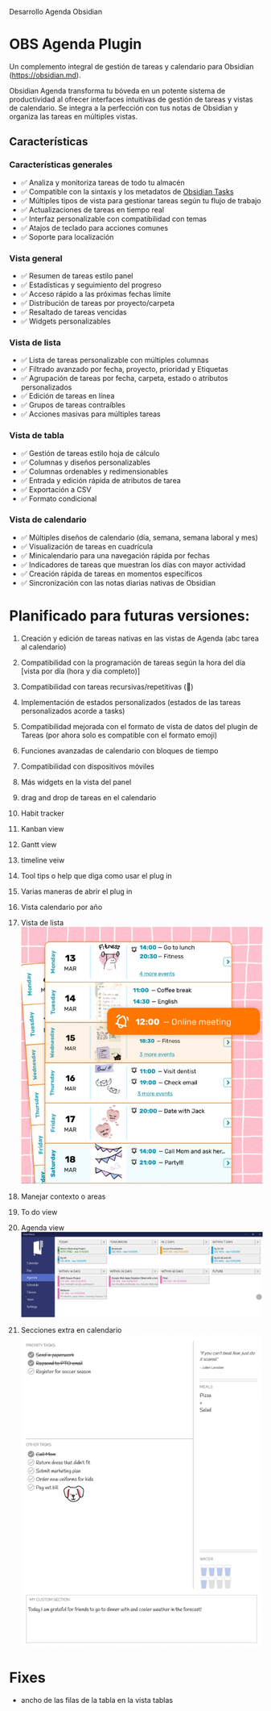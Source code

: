 Desarrollo Agenda Obsidian

# OBS Agenda Plugin

Un complemento integral de gestión de tareas y calendario para Obsidian (https://obsidian.md).

Obsidian Agenda transforma tu bóveda en un potente sistema de productividad al ofrecer interfaces intuitivas de gestión de tareas y vistas de calendario. Se integra a la perfección con tus notas de Obsidian y organiza las tareas en múltiples vistas.

## Características

### Características generales
- ✅ Analiza y monitoriza tareas de todo tu almacén
- ✅ Compatible con la sintaxis y los metadatos de [Obsidian Tasks](https://github.com/obsidian-tasks-group/obsidian-tasks)
- ✅ Múltiples tipos de vista para gestionar tareas según tu flujo de trabajo
- ✅ Actualizaciones de tareas en tiempo real
- ✅ Interfaz personalizable con compatibilidad con temas
- ✅ Atajos de teclado para acciones comunes
- ✅ Soporte para localización

### Vista general
- ✅ Resumen de tareas estilo panel
- ✅ Estadísticas y seguimiento del progreso
- ✅ Acceso rápido a las próximas fechas límite
- ✅ Distribución de tareas por proyecto/carpeta
- ✅ Resaltado de tareas vencidas
- ✅ Widgets personalizables

### Vista de lista
- ✅ Lista de tareas personalizable con múltiples columnas
- ✅ Filtrado avanzado por fecha, proyecto, prioridad y Etiquetas
- ✅ Agrupación de tareas por fecha, carpeta, estado o atributos personalizados
- ✅ Edición de tareas en línea
- ✅ Grupos de tareas contraíbles
- ✅ Acciones masivas para múltiples tareas

### Vista de tabla
- ✅ Gestión de tareas estilo hoja de cálculo
- ✅ Columnas y diseños personalizables
- ✅ Columnas ordenables y redimensionables
- ✅ Entrada y edición rápida de atributos de tarea
- ✅ Exportación a CSV
- ✅ Formato condicional

### Vista de calendario
- ✅ Múltiples diseños de calendario (día, semana, semana laboral y mes)
- ✅ Visualización de tareas en cuadrícula
- ✅ Minicalendario para una navegación rápida por fechas
- ✅ Indicadores de tareas que muestran los días con mayor actividad
- ✅ Creación rápida de tareas en momentos específicos
- ✅ Sincronización con las notas diarias nativas de Obsidian


# Planificado para futuras versiones:

01. Creación y edición de tareas nativas en las vistas de Agenda (abc tarea al calendario)

02. Compatibilidad con la programación de tareas según la hora del día [vista por día (hora y dia completo)]

03. Compatibilidad con tareas recursivas/repetitivas (🔁)

04. Implementación de estados personalizados (estados de las tareas personalizados acorde a tasks)

05. Compatibilidad mejorada con el formato de vista de datos del plugin de Tareas (por ahora solo es compatible con el formato emoji)

06. Funciones avanzadas de calendario con bloques de tiempo

07. Compatibilidad con dispositivos móviles

08. Más widgets en la vista del panel

09. drag and drop de tareas en el calendario

10. Habit tracker

11. Kanban view

12. Gantt view

13. timeline veiw

14. Tool tips o help que diga como usar el plug in

15. Varias maneras de abrir el plug in

16. Vista calendario por año 

17. Vista de lista ![vista lista ](attachments/vista-lista.png)

18. Manejar contexto o areas

19. To do view

20. Agenda view ![vista agenda ](attachments/agenda-view.png)

21. Secciones extra en calendario ![vista agenda ](attachments/extra-section.png)

# Fixes

- ancho de las filas de la tabla en la vista tablas

